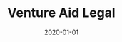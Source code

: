---
title: "Venture Aid Legal"
date: 2020-01-01
draft: false
description: "Conversion-optimized website for a law firm, with focus on paid search traffic (PPC)."
tags: ["Wordpress", "UI UX"]
livesite: "https://www.ventureaidlegal.com/"
number: 11
images:
  - src: "/images/venture-aid/venture-aid.jpg"
    alt: "Venture Aid Legal Portfolio"
  - src: "/images/venture-aid/venture-aid-landing.jpg"
    alt: "Venture Aid Legal Landing Page"
  - src: "/images/venture-aid/venture-aid-service.jpg"
    alt: "Venture Aid Legal Services Page"
---